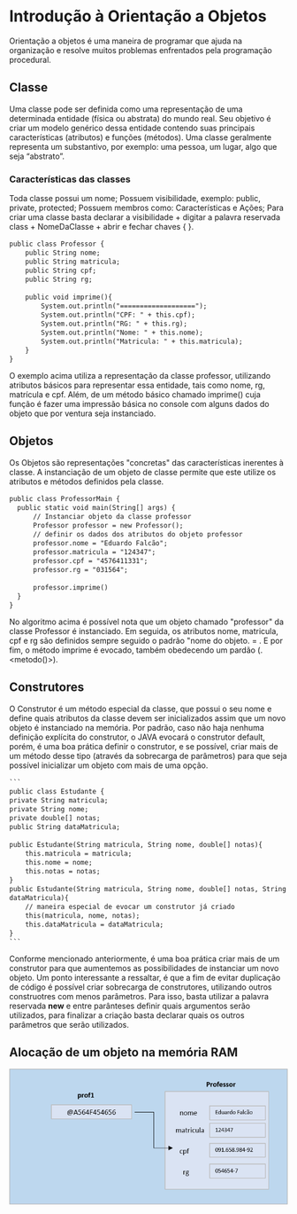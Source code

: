 # Introdução à Orientação a Objetos

  Orientação a objetos é uma maneira de programar que ajuda na organização e resolve muitos problemas enfrentados pela programação 
procedural.

## Classe
 
  Uma classe pode ser definida como uma representação de uma determinada entidade (física ou abstrata) do mundo real. Seu objetivo é criar
  um modelo genérico dessa entidade contendo suas principais características (atributos) e funções (métodos).  Uma classe geralmente representa um substantivo, por exemplo: uma pessoa, um lugar, 
  algo que seja “abstrato”.
  
###  Características das classes
Toda classe possui um nome;
Possuem visibilidade, exemplo: public, private, protected;
Possuem membros como: Características e Ações;
Para criar uma classe basta declarar a visibilidade + digitar a palavra reservada class + NomeDaClasse + abrir e fechar chaves { }.
  
```
public class Professor {
    public String nome;
    public String matricula;
    public String cpf;
    public String rg;

    public void imprime(){
        System.out.println("===================");
        System.out.println("CPF: " + this.cpf);
        System.out.println("RG: " + this.rg);
        System.out.println("Nome: " + this.nome);
        System.out.println("Matricula: " + this.matricula);
    }
}

```
  O exemplo acima utiliza a representação da classe professor, utilizando atributos básicos para representar essa entidade, tais como
  nome, rg, matrícula e cpf. Além, de um método básico chamado imprime()  cuja função é fazer uma impressão básica no console com alguns
  dados do objeto que por ventura seja instanciado.

## Objetos

  Os Objetos são representações "concretas" das características inerentes à classe. A instanciação de um objeto de classe permite
  que este utilize os atributos e métodos definidos pela classe.
  
  ```
  public class ProfessorMain {
    public static void main(String[] args) {
        // Instanciar objeto da classe professor
        Professor professor = new Professor();
        // definir os dados dos atributos do objeto professor
        professor.nome = "Eduardo Falcão";
        professor.matricula = "124347";
        professor.cpf = "4576411331";
        professor.rg = "031564";
        
        professor.imprime()   
    }
}
  ```
  
  No algoritmo acima é possível nota que um objeto chamado "professor" da classe Professor é instanciado. Em seguida, os atributos nome, matricula, cpf
  e rg são definidos sempre seguido o padrão "nome do objeto.<atribuuto> = <valor>. E por fim, o método imprime é evocado, também obedecendo um pardão 
  (<nome do objeto>.<metodo()>).
  
  
## Construtores

  O Construtor é um método especial da classe, que possui o seu nome e define quais atributos da classe devem ser inicializados assim que 
  um novo objeto é instanciado na memória. Por padrão, caso não haja nenhuma definição explícita do construtor, o JAVA evocará o construtor
  default, porém, é uma boa prática definir o construtor, e se possível, criar mais de um método desse tipo (através da sobrecarga de parâmetros) para que
  seja possível inicializar um objeto com mais de uma opção.
    
    ```
    public class Estudante {
    private String matricula;
    private String nome;
    private double[] notas;
    public String dataMatricula;

    public Estudante(String matricula, String nome, double[] notas){
        this.matricula = matricula;
        this.nome = nome;
        this.notas = notas;
    }
    public Estudante(String matricula, String nome, double[] notas, String dataMatricula){
        // maneira especial de evocar um construtor já criado
        this(matricula, nome, notas);
        this.dataMatricula = dataMatricula;
    }
    ```
    
   Conforme mencionado anteriormente, é uma boa prática criar mais de um construtor para que aumentemos as possibilidades de instanciar
   um novo objeto. Um ponto interessante a ressaltar, é que a fim de evitar duplicação de código é possível criar sobrecarga de construtores,
      utilizando outros construotres com menos parâmetros. Para isso, basta utilizar a palavra reservada **new** e entre parânteses definir quais
      argumentos serão utilizados, para finalizar a criação basta declarar quais os outros parâmetros que serão utilizados.
      
## Alocação de um objeto na memória RAM

![Alocação do objeto na memória](https://github.com/niverton-felipe/P2-Unifacisa/blob/master/alocacao-de-objeto-na-memoria.png)

